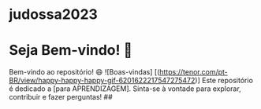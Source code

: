 # judossa2023
# Seja Bem-vindo! 🎉 
Bem-vindo ao repositório! 😄
![Boas-vindas]
[(https://tenor.com/pt-BR/view/happy-happy-happy-gif-6201622217547275472)]
Este repositório é dedicado a [para APRENDIZAGEM]. 
Sinta-se à vontade para explorar, contribuir e fazer perguntas! ## 


